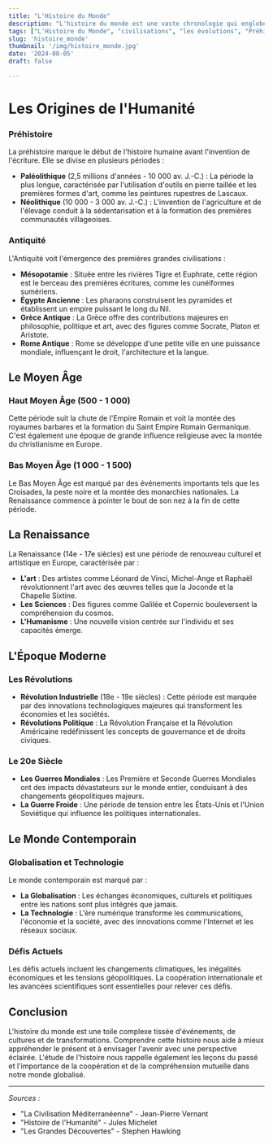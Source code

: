 ```yaml
---
title: "L'Histoire du Monde"
description: "L'histoire du monde est une vaste chronologie qui englobe les événements, les civilisations et les évolutions qui ont façonné notre planète depuis ses débuts jusqu'à l'époque contemporaine. Ce voyage à travers le temps révèle l'émergence des sociétés humaines, leurs interactions et les changements qui ont marqué leur évolution." 
tags: ["L'Histoire du Monde", "civilisations", "les évolutions", "Préhistoire", "Antiquité", "Le Moyen Âge", "Haut Moyen Âge", "La Renaissance", "Les Révolutions",  "Le 20e Siècle", "Le Monde Contemporain", "Globalisation et Technologie", "Défis Actuels"]
slug: 'histoire_monde'
thumbnail: '/img/histoire_monde.jpg'
date: '2024-08-05'
draft: false

---
```


# Les Origines de l'Humanité

### Préhistoire

La préhistoire marque le début de l'histoire humaine avant l'invention de l'écriture. Elle se divise en plusieurs périodes :

- **Paléolithique** (2,5 millions d'années - 10 000 av. J.-C.) : La période la plus longue, caractérisée par l'utilisation d'outils en pierre taillée et les premières formes d'art, comme les peintures rupestres de Lascaux.
- **Néolithique** (10 000 - 3 000 av. J.-C.) : L'invention de l'agriculture et de l'élevage conduit à la sédentarisation et à la formation des premières communautés villageoises.

### Antiquité

L'Antiquité voit l'émergence des premières grandes civilisations :

- **Mésopotamie** : Située entre les rivières Tigre et Euphrate, cette région est le berceau des premières écritures, comme les cunéiformes sumériens.
- **Égypte Ancienne** : Les pharaons construisent les pyramides et établissent un empire puissant le long du Nil.
- **Grèce Antique** : La Grèce offre des contributions majeures en philosophie, politique et art, avec des figures comme Socrate, Platon et Aristote.
- **Rome Antique** : Rome se développe d'une petite ville en une puissance mondiale, influençant le droit, l'architecture et la langue.

## Le Moyen Âge

### Haut Moyen Âge (500 - 1 000)

Cette période suit la chute de l'Empire Romain et voit la montée des royaumes barbares et la formation du Saint Empire Romain Germanique. C'est également une époque de grande influence religieuse avec la montée du christianisme en Europe.

### Bas Moyen Âge (1 000 - 1 500)

Le Bas Moyen Âge est marqué par des événements importants tels que les Croisades, la peste noire et la montée des monarchies nationales. La Renaissance commence à pointer le bout de son nez à la fin de cette période.

## La Renaissance

La Renaissance (14e - 17e siècles) est une période de renouveau culturel et artistique en Europe, caractérisée par :

- **L'art** : Des artistes comme Léonard de Vinci, Michel-Ange et Raphaël révolutionnent l'art avec des œuvres telles que la Joconde et la Chapelle Sixtine.
- **Les Sciences** : Des figures comme Galilée et Copernic bouleversent la compréhension du cosmos.
- **L'Humanisme** : Une nouvelle vision centrée sur l'individu et ses capacités émerge.

## L'Époque Moderne

### Les Révolutions

- **Révolution Industrielle** (18e - 19e siècles) : Cette période est marquée par des innovations technologiques majeures qui transforment les économies et les sociétés.
- **Révolutions Politique** : La Révolution Française et la Révolution Américaine redéfinissent les concepts de gouvernance et de droits civiques.

### Le 20e Siècle

- **Les Guerres Mondiales** : Les Première et Seconde Guerres Mondiales ont des impacts dévastateurs sur le monde entier, conduisant à des changements géopolitiques majeurs.
- **La Guerre Froide** : Une période de tension entre les États-Unis et l'Union Soviétique qui influence les politiques internationales.

## Le Monde Contemporain

### Globalisation et Technologie

Le monde contemporain est marqué par :

- **La Globalisation** : Les échanges économiques, culturels et politiques entre les nations sont plus intégrés que jamais.
- **La Technologie** : L'ère numérique transforme les communications, l'économie et la société, avec des innovations comme l'Internet et les réseaux sociaux.

### Défis Actuels

Les défis actuels incluent les changements climatiques, les inégalités économiques et les tensions géopolitiques. La coopération internationale et les avancées scientifiques sont essentielles pour relever ces défis.

## Conclusion

L'histoire du monde est une toile complexe tissée d'événements, de cultures et de transformations. Comprendre cette histoire nous aide à mieux appréhender le présent et à envisager l'avenir avec une perspective éclairée. L'étude de l'histoire nous rappelle également les leçons du passé et l'importance de la coopération et de la compréhension mutuelle dans notre monde globalisé.




---

*Sources :*  
- "La Civilisation Méditerranéenne" - Jean-Pierre Vernant  
- "Histoire de l'Humanité" - Jules Michelet  
- "Les Grandes Découvertes" - Stephen Hawking
